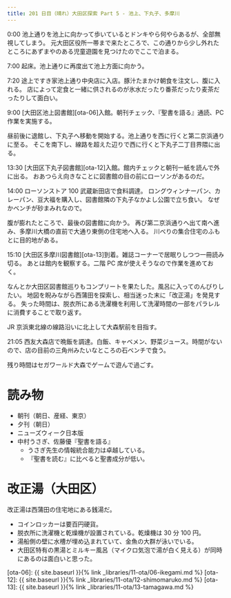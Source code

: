 ```yaml
---
title: 201 日目（晴れ）大田区探索 Part 5 - 池上、下丸子、多摩川
---
```


0:00 池上通りを池上に向かって歩いているとドンキやら何やらあるが、全部無視してしまう。
元大田区役所一帯まで来たところで、この通りから少し外れたところにあずまやのある児童遊園を見つけたのでここで泊まる。

7:00 起床。池上通りに再度出て池上方面に向かう。

7:20 途上ですき家池上通り中央店に入店。豚汁たまかけ朝食を注文し、腹に入れる。
店によって定食と一緒に供されるのが氷水だったり番茶だったり麦茶だったりして面白い。

9:00 [大田区池上図書館][ota-06]入館。朝刊チェック、『聖書を語る』通読、PC 作業を実施する。

昼前後に退館し、下丸子へ移動を開始する。池上通りを西に行くと第二京浜通りに至る。
そこを南下し、線路を超えた辺りで西に行くと下丸子二丁目界隈に出る。

13:30 [大田区下丸子図書館][ota-12]入館。館内チェックと朝刊一紙を読んで外に出る。
おあつらえ向きなことに図書館の目の前にローソンがあるのだ。

14:00 ローソンストア 100 武蔵新田店で食料調達。
ロングウィンナーパン、カレーパン、豆大福を購入し、図書館隣の下丸子なかよし公園で立ち食い。
なぜかベンチが砂まみれなので。

腹が膨れたところで、最後の図書館に向かう。
再び第二京浜通りへ出て南へ進み、多摩川大橋の直前で大通り東側の住宅地へ入る。
川べりの集合住宅のふもとに目的地がある。

15:10 [大田区多摩川図書館][ota-13]到着。雑誌コーナーで居眠りしつつ一冊読み切る。
あとは館内を観察する。二階 PC 席が使えそうなので作業を進めておく。

なんとか大田区図書館巡りもコンプリートを果たした。風呂に入ってのんびりしたい。
地図を睨みながら西蒲田を探索し、相当迷った末に「改正湯」を発見する。
失った時間は、脱衣所にある洗濯機を利用して洗濯時間の一部をパラレルに消費することで取り返す。

JR 京浜東北線の線路沿いに北上して大森駅前を目指す。

21:05 西友大森店で晩飯を調達。白飯、キャベメン、野菜ジュース。時間がないので、店の目前の三角州みたいなところの石ベンチで食う。

残り時間はセガワールド大森でゲームで遊んで過ごす。

# 読み物

* 朝刊（朝日、産経、東京）
* 夕刊（朝日）
* ニューズウィーク日本版
* 中村うさぎ、佐藤優『聖書を語る』
  * うさぎ先生の情報統合能力は卓越している。
  * 『聖書を読む』に比べると聖書成分が低い。

# 改正湯（大田区）

改正湯は西蒲田の住宅地にある銭湯だ。

* コインロッカーは要百円硬貨。
* 脱衣所に洗濯機と乾燥機が設置されている。乾燥機は 30 分 100 円。
* 湯船側の壁に水槽が埋め込まれていて、金魚の大群が泳いでいる。
* 大田区特有の黒湯とミルキー風呂（マイクロ気泡で湯が白く見える）が同時にあるのは面白いと思った。

[ota-06]: {{ site.baseurl }}{% link _libraries/11-ota/06-ikegami.md %}
[ota-12]: {{ site.baseurl }}{% link _libraries/11-ota/12-shimomaruko.md %}
[ota-13]: {{ site.baseurl }}{% link _libraries/11-ota/13-tamagawa.md %}
